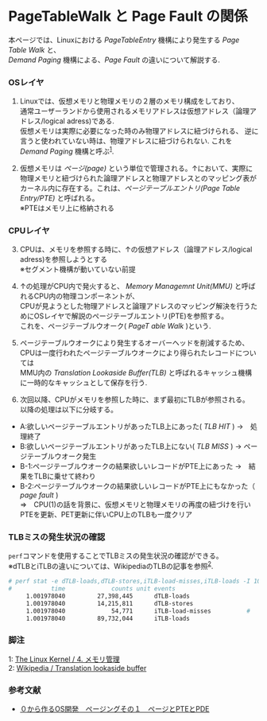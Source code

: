 # PageTableWalk と Page Fault の関係
本ページでは、Linuxにおける *PageTableEntry* 機構により発生する *Page Table Walk* と、  
*Demand Paging* 機構による、*Page Fault* の違いについて解説する.  

### OSレイヤ
1. Linuxでは、仮想メモリと物理メモリの２層のメモリ構成をしており、  
通常ユーザーランドから使用されるメモリアドレスは仮想アドレス（論理アドレス/logical adress)である.  
仮想メモリは実際に必要になった時のみ物理アドレスに紐づけられる、 
逆に言うと使われていない時は、物理アドレスに紐づけられない.
これを  *Demand Paging* 機構と呼ぶ<sup>[1](#footnote)</sup>.    
  
2. 仮想メモリは *ページ(page)* という単位で管理される。↑において、実際に物理メモリと紐づけられた論理アドレスと物理アドレスとのマッピング表がカーネル内に存在する。これは、*ページテーブルエントリ(Page Table Entry/PTE)* と呼ばれる。  
※PTEはメモリ上に格納される  

### CPUレイヤ
3. CPUは、メモリを参照する時に、↑の仮想アドレス（論理アドレス/logical adress)を参照しようとする  
※セグメント機構が動いていない前提  
  
4. ↑の処理がCPU内で発火すると、 *Memory Managemnt Unit(MMU)* と呼ばれるCPU内の物理コンポーネントが、  
CPUが見ようとした物理アドレスと論理アドレスのマッピング解決を行うためにOSレイヤで解説のページテーブルエントリ(PTE)を参照する。  
これを、ページテーブルウオーク( *PageT able Walk* )という.  
  
5. ページテーブルウオークにより発生するオーバーヘッドを削減するため、CPUは一度行われたページテーブルウオークにより得られたレコードについては  
MMU内の *Translation Lookaside Buffer(TLB)* と呼ばれるキャッシュ機構に一時的なキャッシュとして保存を行う.   
  
6. 次回以降、CPUがメモリを参照した時に、まず最初にTLBが参照される。  
以降の処理は以下に分岐する。  
- A:欲しいページテーブルエントリがあったTLB上にあった( *TLB HIT* ) →　処理終了  
- B:欲しいページテーブルエントリがあったTLB上にない( *TLB MISS* ) → ページテーブルウオーク発生  
- B-1:ページテーブルウオークの結果欲しいレコードがPTE上にあった →　結果をTLBに乗せて終わり  
- B-2:ページテーブルウオークの結果欲しいレコードがPTE上にもなかった（ *page fault* )  
      ⇒　CPU(1)の話を背景に、仮想メモリと物理メモリの再度の紐づけを行いPTEを更新、PET更新に伴いCPU上のTLBも一度クリア 

### TLBミスの発生状況の確認
`perf`コマンドを使用することでTLBミスの発生状況の確認ができる。  
※dTLBとiTLBの違いについては、WikipediaのTLBの記事を参照<sup>[2](#footnote)</sup>.  

```sh
# perf stat -e dTLB-loads,dTLB-stores,iTLB-load-misses,iTLB-loads -I 1000
#           time             counts unit events
     1.001978040         27,398,445      dTLB-loads
     1.001978040         14,215,811      dTLB-stores
     1.001978040             54,771      iTLB-load-misses          #    0.06% of all iTLB cache hits
     1.001978040         89,732,044      iTLB-loads
```


### 脚注
<a name="footnote">1</a>: [The Linux Kernel / 4. メモリ管理](http://archive.linux.or.jp/JF/JFdocs/The-Linux-Kernel-4.html)  
<a name="footnote">2</a>: [Wikipedia / Translation lookaside buffer](http://archive.linux.or.jp/JF/JFdocs/The-Linux-Kernel-4.html)  

### 参考文献
- [０から作るOS開発　ページングその１　ページとPTEとPDE ](http://softwaretechnique.jp/OS_Development/kernel_development07.html)

